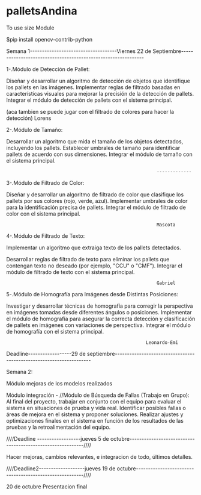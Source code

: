 # palletsAndina

To use size Module


$pip install opencv-contrib-python


Semana 1------------------------------------Viernes 22 de Septiembre--------------------------------------------------------------

1-.Módulo de Detección de Pallet:

Diseñar y desarrollar un algoritmo de detección de objetos que identifique los pallets en las imágenes.
Implementar reglas de filtrado basadas en características visuales para mejorar la precisión de la detección de pallets.
Integrar el módulo de detección de pallets con el sistema principal.

(aca tambien se puede jugar con el filtrado de colores para hacer la detección)
															Lorens



2-.Módulo de Tamaño:

Desarrollar un algoritmo que mida el tamaño de los objetos detectados, incluyendo los pallets.
Establecer umbrales de tamaño para identificar pallets de acuerdo con sus dimensiones.
Integrar el módulo de tamaño con el sistema principal.

															-------------


3-.Módulo de Filtrado de Color:

Diseñar y desarrollar un algoritmo de filtrado de color que clasifique los pallets por sus colores (rojo, verde, azul).
Implementar umbrales de color para la identificación precisa de pallets.
Integrar el módulo de filtrado de color con el sistema principal.

															Mascota



4-.Módulo de Filtrado de Texto:

Implementar un algoritmo que extraiga texto de los pallets detectados.

Desarrollar reglas de filtrado de texto para eliminar los pallets que contengan texto no deseado (por ejemplo, "CCU" o "CMF").
Integrar el módulo de filtrado de texto con el sistema principal.

															Gabriel



5-.Módulo de Homografía para Imágenes desde Distintas Posiciones:

Investigar y desarrollar técnicas de homografía para corregir la perspectiva en imágenes tomadas desde diferentes ángulos o posiciones.
Implementar el módulo de homografía para asegurar la correcta detección y clasificación de pallets en imágenes con variaciones de perspectiva.
Integrar el módulo de homografía con el sistema principal.

														Leonardo-Emi


Deadline------------------29 de septiembre--------------------------------------------------------------------

Semana 2:

Módulo mejoras de los modelos realizados

Módulo integración - //Módulo de Búsqueda de Fallas (Trabajo en Grupo):
Al final del proyecto, trabajar en conjunto con el equipo para evaluar el sistema en situaciones de prueba y vida real.
Identificar posibles fallas o áreas de mejora en el sistema y proponer soluciones.
Realizar ajustes y optimizaciones finales en el sistema en función de los resultados de las pruebas y la retroalimentación del equipo.



////Deadline ------------------jueves 5 de octubre-----------------------------------------------------------////


Hacer mejoras, cambios relevantes, e integracion de todo, últimos detalles.


////Deadline2-------------------jueves 19 de octubre--------------------------------------------------------////

20 de octubre Presentacion final
